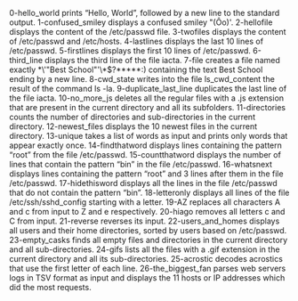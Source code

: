 0-hello_world prints “Hello, World”, followed by a new line to the standard output.
1-confused_smiley displays a confused smiley "(Ôo)'.
2-hellofile displays the content of the /etc/passwd file.
3-twofiles displays the content of /etc/passwd and /etc/hosts.
4-lastlines displays the last 10 lines of /etc/passwd.
5-firstlines displays the first 10 lines of /etc/passwd.
6-third_line displays the third line of the file iacta.
7-file creates a file named exactly \*\\'"Best School"\'\\*$\?\*\*\*\*\*:) containing the text Best School ending by a new line.
8-cwd_state writes into the file ls_cwd_content the result of the command ls -la.
9-duplicate_last_line duplicates the last line of the file iacta.
10-no_more_js deletes all the regular files with a .js extension that are present in the current directory and all its subfolders.
11-directories counts the number of directories and sub-directories in the current directory.
12-newest_files displays the 10 newest files in the current directory.
13-unique takes a list of words as input and prints only words that appear exactly once.
14-findthatword displays lines containing the pattern “root” from the file /etc/passwd.
15-countthatword displays the number of lines that contain the pattern “bin” in the file /etc/passwd.
16-whatsnext displays lines containing the pattern “root” and 3 lines after them in the file /etc/passwd.
17-hidethisword displays all the lines in the file /etc/passwd that do not contain the pattern “bin”.
18-letteronly displays all lines of the file /etc/ssh/sshd_config starting with a letter.
19-AZ replaces all characters A and c from input to Z and e respectively.
20-hiago removes all letters c and C from input.
21-reverse reverses its input.
22-users_and_homes displays all users and their home directories, sorted by users based on /etc/passwd.
23-empty_casks finds all empty files and directories in the current directory and all sub-directories.
24-gifs lists all the files with a .gif extension in the current directory and all its sub-directories.
25-acrostic decodes acrostics that use the first letter of each line.
26-the_biggest_fan parses web servers logs in TSV format as input and displays the 11 hosts or IP addresses which did the most requests. 
